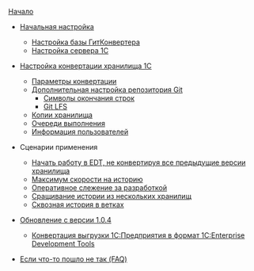 [Начало](home)

* [Начальная настройка](Начальная-настройка)
  * [Настройка базы ГитКонвертера](Настройка-базы-ГитКонвертера)
  * [Настройка сервера 1С](Настройка-сервера-1С)

* [Настройка конвертации хранилища 1С](Настройка-конвертации-хранилища-1С)
  * [Параметры конвертации](Параметры-конвертации)
  * [Дополнительная настройка репозитория Git](Дополнительная-настройка-репозитория-Git)
    * [Символы окончания строк](Символы-окончания-строк)
    * [Git LFS](Git-LFS)
  * [Копии хранилища](Копии-хранилища)
  * [Очереди выполнения](Очереди-выполнения)
  * [Информация пользователей](Информация-пользователе)

* Сценарии применения
  * [Начать работу в EDT, не конвертируя все предыдущие версии хранилища]()
  * [Максимум скорости на историю](Максимум-скорости-на-историю)
  * [Оперативное слежение за разработкой](Оперативное-слежение-за-разработкой)
  * [Сращивание истории из нескольких хранилищ](Сращивание-истории-из-нескольких-хранилищ)
  * [Сквозная история в ветках](Сквозная-история-в-ветках)

* [Обновление с версии 1.0.4](Обновление-с-версии-1.0.4)
  * [Конвертация выгрузки 1С:Предприятия в формат 1C:Enterprise Development Tools](Конвертация-выгрузки-1С-Предприятия-в-формат-1C-Enterprise-Development-Tools)

* [Если что-то пошло не так (FAQ)](Если-что-то-пошло-не-так-FAQ)